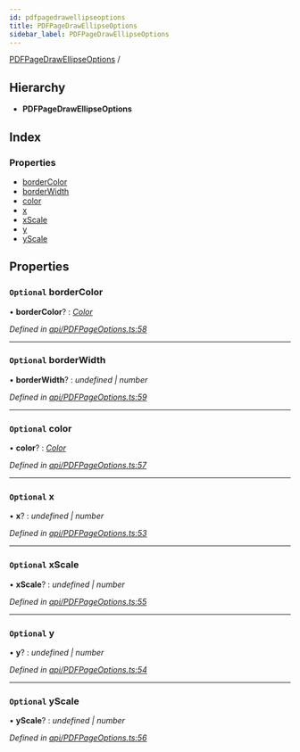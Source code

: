 ```yaml
---
id: pdfpagedrawellipseoptions
title: PDFPageDrawEllipseOptions
sidebar_label: PDFPageDrawEllipseOptions
---
```


[PDFPageDrawEllipseOptions](pdfpagedrawellipseoptions.md) /

## Hierarchy

* **PDFPageDrawEllipseOptions**

## Index

### Properties

* [borderColor](pdfpagedrawellipseoptions.md#optional-bordercolor)
* [borderWidth](pdfpagedrawellipseoptions.md#optional-borderwidth)
* [color](pdfpagedrawellipseoptions.md#optional-color)
* [x](pdfpagedrawellipseoptions.md#optional-x)
* [xScale](pdfpagedrawellipseoptions.md#optional-xscale)
* [y](pdfpagedrawellipseoptions.md#optional-y)
* [yScale](pdfpagedrawellipseoptions.md#optional-yscale)

## Properties

### `Optional` borderColor

• **borderColor**? : *[Color](../index.md#color)*

*Defined in [api/PDFPageOptions.ts:58](https://github.com/Hopding/pdf-lib/blob/57dc8a4/src/api/PDFPageOptions.ts#L58)*

___

### `Optional` borderWidth

• **borderWidth**? : *undefined | number*

*Defined in [api/PDFPageOptions.ts:59](https://github.com/Hopding/pdf-lib/blob/57dc8a4/src/api/PDFPageOptions.ts#L59)*

___

### `Optional` color

• **color**? : *[Color](../index.md#color)*

*Defined in [api/PDFPageOptions.ts:57](https://github.com/Hopding/pdf-lib/blob/57dc8a4/src/api/PDFPageOptions.ts#L57)*

___

### `Optional` x

• **x**? : *undefined | number*

*Defined in [api/PDFPageOptions.ts:53](https://github.com/Hopding/pdf-lib/blob/57dc8a4/src/api/PDFPageOptions.ts#L53)*

___

### `Optional` xScale

• **xScale**? : *undefined | number*

*Defined in [api/PDFPageOptions.ts:55](https://github.com/Hopding/pdf-lib/blob/57dc8a4/src/api/PDFPageOptions.ts#L55)*

___

### `Optional` y

• **y**? : *undefined | number*

*Defined in [api/PDFPageOptions.ts:54](https://github.com/Hopding/pdf-lib/blob/57dc8a4/src/api/PDFPageOptions.ts#L54)*

___

### `Optional` yScale

• **yScale**? : *undefined | number*

*Defined in [api/PDFPageOptions.ts:56](https://github.com/Hopding/pdf-lib/blob/57dc8a4/src/api/PDFPageOptions.ts#L56)*